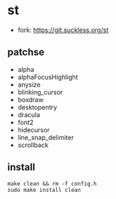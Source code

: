 # st

+ fork: https://git.suckless.org/st

## patchse

+ alpha
+ alphaFocusHighlight
+ anysize
+ blinking_cursor
+ boxdraw
+ desktopentry
+ dracula
+ font2
+ hidecursor
+ line_snap_delimiter
+ scrollback

## install 

```shell
make clean && rm -f config.h
sudo make install clean
```
